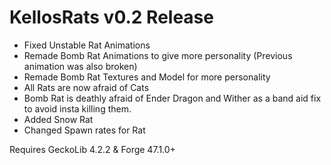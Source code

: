 # KellosRats v0.2 Release

- Fixed Unstable Rat Animations
- Remade Bomb Rat Animations to give more personality (Previous animation was also broken)
- Remade Bomb Rat Textures and Model for more personality
- All Rats are now afraid of Cats
- Bomb Rat is deathly afraid of Ender Dragon and Wither as a band aid fix to avoid insta killing them.
- Added Snow Rat
- Changed Spawn rates for Rat

Requires GeckoLib 4.2.2 & Forge 47.1.0+
